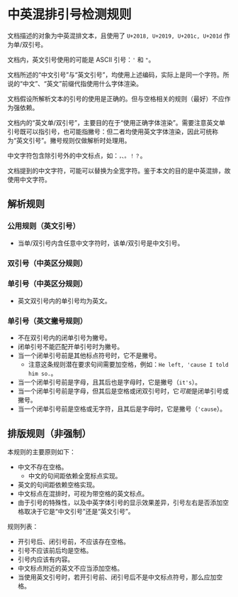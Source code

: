 # 中英混排引号检测规则

文档描述的对象为中英混排文本，且使用了 `U+2018, U+2019, U+201c, U+201d` 作为单/双引号。

文档内，英文引号使用的可能是 ASCII 引号：`'` 和 `"`。

文档所述的“中文引号”与“英文引号”，均使用上述编码，实际上是同一个字符。所说的“中文”、“英文”前缀代指使用什么字体渲染。

文档假设所解析文本的引号的使用是正确的。但与空格相关的规则（最好）不应作为强依赖。

文档内的“英文单/双引号”，主要目的在于“使用正确字体渲染”。需要注意英文单引号既可以指引号，也可能指撇号：但二者均使用英文字体渲染，因此可统称为“英文引号”。撇号规则仅做解析时处理用。

中文字符包含除引号外的中文标点，如：`，、。！？`。

文档提到的中文字符，可能可以替换为全宽字符。鉴于本文的目的是中英混排，故使用中文字符。

## 解析规则

### 公用规则（英文引号）

- 当单/双引号内含任意中文字符时，该单/双引号是中文引号。

### 双引号（中英区分规则）

### 单引号（中英区分规则）

- 英文双引号内的单引号均为英文。

### 单引号（英文撇号规则）

- 不在双引号内的闭单引号为撇号。
- 闭单引号不能匹配开单引号时为撇号。
- 当一个闭单引号前是其他标点符号时，它不是撇号。
  - 注意这条规则潜在要求句间需要加空格，例如：`He left, 'cause I told him so.`。
- 当一个闭单引号前是字母，且其后也是字母时，它是撇号（`it's`）。
- 当一个闭单引号前是字母，但其后是空格或闭双引号时，它*可能*是闭单引号或撇号。
- 当一个闭单引号前是空格或无字符，且其后是字母时，它是撇号（`'cause`）。

## 排版规则（非强制）

本规则的主要原则如下：

- 中文不存在空格。
  - 中文的句间距依赖全宽标点实现。
- 英文的句间距依赖空格实现。
- 中文标点在混排时，可视为带空格的英文标点。
- 由于引号的特殊性，以及中英字体引号的显示效果差异，引号左右是否添加空格取决于它是“中文引号”还是“英文引号”。

规则列表：

- 开引号后、闭引号前，不应该存在空格。
- 引号不应该前后均是空格。
- 引号内应该有内容。
- 中文标点附近的英文不应当添加空格。
- 当使用英文引号时，若开引号前、闭引号后不是中文标点符号，那么应加空格。
